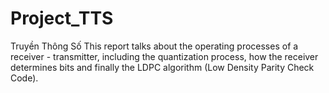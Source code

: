 # Project_TTS
Truyền Thông Số
This report talks about the operating processes of a receiver - transmitter, including the quantization process, how the receiver determines bits and finally the LDPC algorithm (Low Density Parity Check Code).
